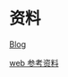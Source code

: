 # 资料

[Blog](%E8%B5%84%E6%96%99%205fb3c8be08034797b015cc197dcecf11/Blog%20563156eb3bd7402ba0b0bd486d380d09.md)

[web 参考资料](%E8%B5%84%E6%96%99%205fb3c8be08034797b015cc197dcecf11/web%20%E5%8F%82%E8%80%83%E8%B5%84%E6%96%99%205a08747703134fa2b90f6c18939dac7d.md)